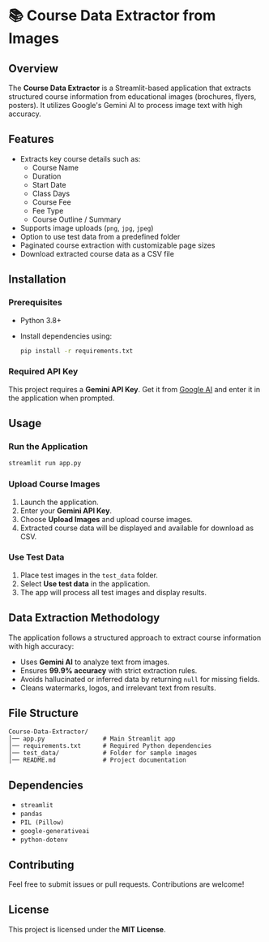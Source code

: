 # 📚 Course Data Extractor from Images

## Overview
The **Course Data Extractor** is a Streamlit-based application that extracts structured course information from educational images (brochures, flyers, posters). It utilizes Google's Gemini AI to process image text with high accuracy.

## Features
- Extracts key course details such as:
  - Course Name
  - Duration
  - Start Date
  - Class Days
  - Course Fee
  - Fee Type
  - Course Outline / Summary
- Supports image uploads (`png`, `jpg`, `jpeg`)
- Option to use test data from a predefined folder
- Paginated course extraction with customizable page sizes
- Download extracted course data as a CSV file

## Installation

### Prerequisites
- Python 3.8+
- Install dependencies using:
  
  ```bash
  pip install -r requirements.txt
  ```

### Required API Key
This project requires a **Gemini API Key**. Get it from [Google AI](https://ai.google.dev/) and enter it in the application when prompted.

## Usage

### Run the Application
```bash
streamlit run app.py
```

### Upload Course Images
1. Launch the application.
2. Enter your **Gemini API Key**.
3. Choose **Upload Images** and upload course images.
4. Extracted course data will be displayed and available for download as CSV.

### Use Test Data
1. Place test images in the `test_data` folder.
2. Select **Use test data** in the application.
3. The app will process all test images and display results.

## Data Extraction Methodology
The application follows a structured approach to extract course information with high accuracy:
- Uses **Gemini AI** to analyze text from images.
- Ensures **99.9% accuracy** with strict extraction rules.
- Avoids hallucinated or inferred data by returning `null` for missing fields.
- Cleans watermarks, logos, and irrelevant text from results.

## File Structure
```
Course-Data-Extractor/
│── app.py                # Main Streamlit app
│── requirements.txt      # Required Python dependencies
│── test_data/            # Folder for sample images
│── README.md             # Project documentation
```

## Dependencies
- `streamlit`
- `pandas`
- `PIL (Pillow)`
- `google-generativeai`
- `python-dotenv`

## Contributing
Feel free to submit issues or pull requests. Contributions are welcome!

## License
This project is licensed under the **MIT License**.

